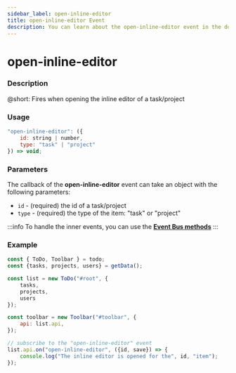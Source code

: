```yaml
---
sidebar_label: open-inline-editor
title: open-inline-editor Event
description: You can learn about the open-inline-editor event in the documentation of the DHTMLX JavaScript To Do List library. Browse developer guides and API reference, try out code examples and live demos, and download a free 30-day evaluation version of DHTMLX To Do List.
---
```


# open-inline-editor

### Description

@short: Fires when opening the inline editor of a task/project

### Usage

~~~js
"open-inline-editor": ({
    id: string | number,
    type: "task" | "project"
}) => void;
~~~

### Parameters

The callback of the **open-inline-editor** event can take an object with the following parameters:

- `id` - (required) the id of a task/project
- `type` - (required) the type of the item: "task" or "project"

:::info
To handle the inner events, you can use the [**Event Bus methods**](category/event-bus-methods.md)
:::

### Example

~~~js {15-17}
const { ToDo, Toolbar } = todo;
const {tasks, projects, users} = getData();

const list = new ToDo("#root", {
	tasks,
    projects,
    users
});

const toolbar = new Toolbar("#toolbar", {
	api: list.api,
});

// subscribe to the "open-inline-editor" event
list.api.on("open-inline-editor", ({id, save}) => {
    console.log("The inline editor is opened for the", id, "item"); 
});
~~~
